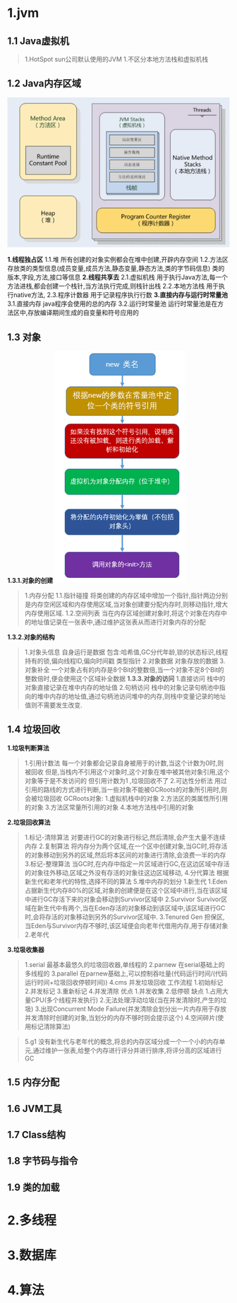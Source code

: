 # 1.jvm
##	1.1 Java虚拟机
>1.HotSpot sun公司默认使用的JVM
	1.不区分本地方法栈和虚拟机栈 

##	1.2 Java内存区域

![](.\image\java内存区域.png)

**1.线程独占区**
	1.1.堆
		所有创建的对象实例都会在堆中创建,开辟内存空间
	1.2.方法区
		存放类的类型信息(成员变量,成员方法,静态变量,静态方法,类的字节码信息)
	类的版本,字段,方法,接口等信息
**2.线程共享去**
	2.1.虚拟机栈
		用于执行Java方法,每一个方法进栈,都会创建一个栈针,当方法执行完成,则栈针出栈
	2.2.本地方法栈
		用于执行native方法, 
	2.3.程序计数器
		用于记录程序执行行数
**3.直接内存与运行时常量池**
	3.1.直接内存
		java程序会使用的总的内存
	3.2.运行时常量池
		运行时常量池是在方法区中,存放编译期间生成的自变量和符号应用的
## 1.3 对象
**1.3.1.对象的创建**
![](.\image\java对象的创建.png)

> 1.内存分配
> 1.1.指针碰撞
> 	将类创建的内存区域中增加一个指针,指针两边分别是内存空闲区域和内存使用区域,当对象创建要分配内存时,则移动指针,增大内存使用区域.
> 1.2.空间列表
>	当在内存区域创建对象时,将这个对象在内存中的地址值记录在一张表中,通过维护这张表从而进行对象内存的分配


**1.3.2.对象的结构**
> 1.对象头信息
	自身运行是数据
	包含:哈希值,GC分代年龄,锁的状态标识,线程持有的锁,偏向线程ID,偏向时间戳
	类型指针
> 2.对象数据
	对象存放的数据
> 3.对象补全
	一个对象占有的内存是8个Bit的整数倍,当一个对象不足8个Bit的整数倍时,便会使用这个区域补全数据
**1.3.3.对象的访问**
> 1.直接访问
	栈中的对象直接记录在堆中内存的地址值
> 2.句柄访问
	栈中的对象记录句柄池中指向的堆中内存的地址值,通过句柄池访问堆中的内存,则栈中变量记录的地址值则不需要发生改变.
## 1.4 垃圾回收
**1.垃圾判断算法**
> 1.引用计数法
	每一个对象都会记录自身被用于的计数,当这个计数为0时,则被回收
	但是,当栈内不引用这个对象时,这个对象在堆中被其他对象引用,这个对象等于是不发访问的
	但引用计数为1 ,垃圾回收不了
> 2.可达性分析法
	用过引用的路线的方式进行判断,当一些对象不能被GCRoots的对象所引用时,则会被垃圾回收
	GCRoots对象:
		1.虚拟机栈中的对象
		2.方法区的类属性所引用的对象
		3.方法区常量所引用的对象
		4.本地方法栈中引用的对象

**2.垃圾回收算法**
> 1.标记-清除算法
	对要进行GC的对象进行标记,然后清除,会产生大量不连续内存
> 2.复制算法
	将内存分为两个区域,在一个区中创建对象,当GC时,将存活的对象移动到另外的区域,然后将本区间的对象进行清除,会浪费一半的内存
> 3.标记-整理算法
	当GC时,在内存中指定一片区域进行GC,在这边区域中存活的对象往外移动,区域之外没有存活的对象往这边区域移动,
> 4.分代算法
	根据新生代和老年代的特性,选择不同的算法
> 5.堆中内存的划分
	1.新生代
		1.Eden
			占据新生代内存80%的区域,对象的创建便是在这个区域中进行,当在该区域中进行GC存活下来的对象会移动到Survivor区域中
		2.Survivor
			Survivor区域在新生代中有两个,当在Eden存活的对象移动到该区域中,该区域进行GC时,会将存活的对象移动到另外的Survivor区域中.
		3.Tenured Gen
			担保区,当Eden与Survivor内存不够时,该区域便会向老年代借用内存,用于存储对象
	2.老年代

**3.垃圾收集器**
> 1.serial
	最基本最悠久的垃圾回收器,单线程的
> 2.parnew
	在serial基础上的多线程的
> 3.parallel
	在parnew基础上,可以控制吞吐量(代码运行时间/(代码运行时间+垃圾回收停顿时间))
> 4.cms
	并发垃圾回收
	工作流程
        1.初始标记
        2.并发标记
        3.重新标记
        4.并发清除
	优点
		1.并发收集
		2.低停顿
	缺点
		1.占用大量CPU(多个线程并发执行)
		2.无法处理浮动垃圾(当在并发清除时,产生的垃圾)
		3.出现Concurrent Mode Failure(并发清除会划分出一片内存用于存放并发清除时创建的对象,当划分的内存不够时则会提示这个)
		4.空间碎片(使用标记清除算法)

> 5.g1
> 	没有新生代与老年代的概念,将总的内存区域分成一个一个小的内存单元,通过维护一张表,给整个内存进行评分并进行排序,将评分高的区域进行GC

## 1.5 内存分配
## 1.6 JVM工具
## 1.7 Class结构
## 1.8 字节码与指令
## 1.9 类的加载

# 2.多线程
# 3.数据库
# 4.算法